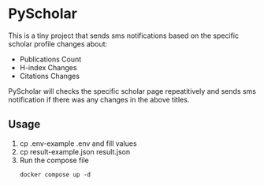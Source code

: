 # PyScholar
This is a tiny project that sends sms notifications based on the specific scholar profile changes about:
* Publications Count
* H-index Changes
* Citations Changes

PyScholar will checks the specific scholar page repeatitively and sends sms notification if there was any changes in the above titles.


## Usage
1. cp .env-example .env and fill values
2. cp result-example.json result.json
3. Run the compose file
   ```
   docker compose up -d
   ```
